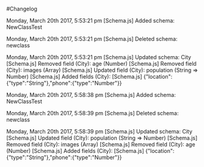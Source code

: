 #Changelog


Monday, March 20th 2017, 5:53:21 pm
[Schema.js] Added schema: NewClassTest

Monday, March 20th 2017, 5:53:21 pm
[Schema.js] Deleted schema: newclass

Monday, March 20th 2017, 5:53:21 pm
[Schema.js] Updated schema: City
[Schema.js] Removed field (City): age (Number)
[Schema.js] Removed field (City): images (Array)
[Schema.js] Updated field (City): population (String => Number)
[Schema.js] Added fields (City):
[Schema.js] {"location":{"type":"String"},"phone":{"type":"Number"}}

Monday, March 20th 2017, 5:58:38 pm
[Schema.js] Added schema: NewClassTest

Monday, March 20th 2017, 5:58:39 pm
[Schema.js] Deleted schema: newclass

Monday, March 20th 2017, 5:58:39 pm
[Schema.js] Updated schema: City
[Schema.js] Updated field (City): population (String => Number)
[Schema.js] Removed field (City): images (Array)
[Schema.js] Removed field (City): age (Number)
[Schema.js] Added fields (City):
[Schema.js] {"location":{"type":"String"},"phone":{"type":"Number"}}